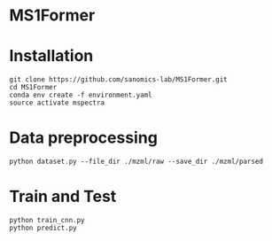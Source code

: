 # MS1Former

# Installation
```
git clone https://github.com/sanomics-lab/MS1Former.git
cd MS1Former
conda env create -f environment.yaml
source activate mspectra
```
# Data preprocessing

```
python dataset.py --file_dir ./mzml/raw --save_dir ./mzml/parsed
```
# Train and Test

```
python train_cnn.py
python predict.py
```
